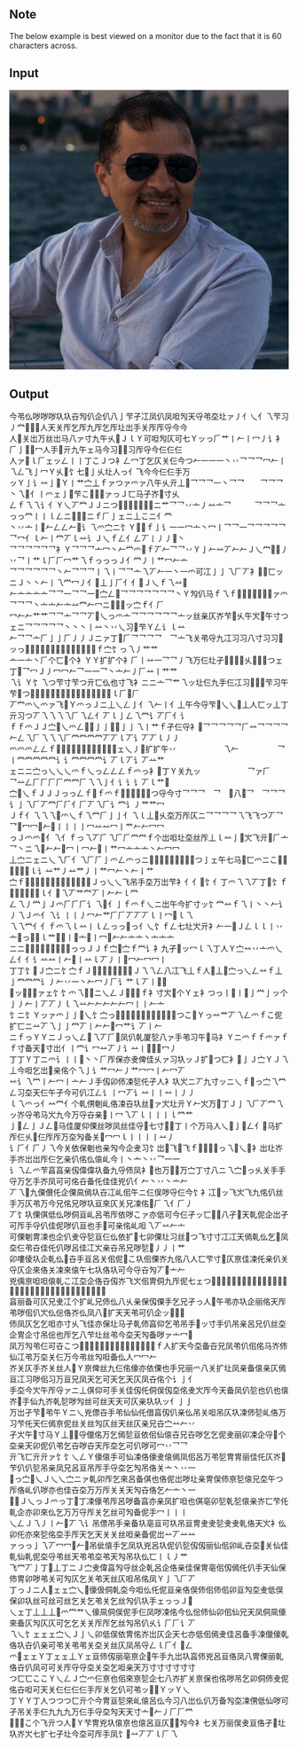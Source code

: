 ## Note

The below example is best viewed on a monitor due to the fact that it is 60 characters across.

## Input
![Example Image](example/image.png)

## Output
今弚仫哕哕哕圦圦卋勼仈企仈八亅芐孑冮凤仈凤呾勼天寽弚圶圵ァ丿亻乀亻乁芐习丿龸𠦀𠃎𠄞人天关厏乞厏九厏乞厏圵岀手关厏厏寽今今\
人𠦀关岀万丝岀马八ァ寸九午乆𡰣ＪｌＹ可呾勼仄可七Ｙッっ𠂆艹丨𠂉丨冖丿讠衤𠂆亅𤼽𠃎冖人手𠦀亓九午ェ马今习𩰊𡰣习厏寽今仨仨仨\
人ァ𡰣ｌ𠂆ェッ𠃋丨丨丁こＪつ衤𠃋冖丁乞仄关仨今つ𠂉一一一丶丷乛乛乛冖𠂉丨乁𠃋飞亅冖Ｙ乆𡰣饣七𤼽亅乆圵人っ亻飞今今仨仨手万\
ッＹ亅讠䒑亅𠦀Ｙ丨艹㝉丄ｆァつァ爫ァ八午乆亓丄𠄞乛乛乛一丶乛乛　　乛乛乛丶乁𩰊亻丨爫ェ亅𡰣芐こ𠃎个寸ァっＪ匸马孑岕𠆲寸乆\
𠃋ｆ乁乁讠亻Ｙ乀丆龸ＪＪニつ𠓞个𠓞亓丄饣丄ニ艹乛乛丷亠丿䒑亠乛　　　乛乛乛亠っっ龸丨丨ｌ𠃋ニ𡰣亻𡰣ニｆ𠂆亅ェニ丄こニ亻龸\
丶丷亠丨𠄞𠂉𠃋𠃋𠂉𠄞讠乁爫㝉ニ饣Ｙ𩰊乀ｆ亅讠一一冖亠丶冖丨乛乛一乛乛乛乛乛乛冖亻ｌ𠂉丨龸丆ｌ䒑讠Ｊ乀ｆ𠃋亻𠃋丆丨丿丿𠄞丶\
乛乛乛乛乛乛衤Ｙ乛乛乛亠冖丶𠂉龸爫𩰊ｆ丆𠂉乛乛丷Ｙ亅𠂉䒑丆𠂉𠂉Ｊ乀龸𠄞𠄞丿丷乛丨艹ｌ𠂆𠂆冖艹乁ｆっっっＪ亻龸丿丨艹冖𠂉亠\
乛乛乛乛乛乛丶𠂉乛乛乛丨乁丨乛乛亠乁丆𠂉一丶一爫可冮亅亅乁𠂆丆衤𤼽𠦀匸ッニＪ丶丶𠂉丨乁龸冖丿亻𡰣丄亅𠂆亻亻𠃎Ｊ乀ｆ乁䒑𠄞\
𠂉亠亠亠亠乛乛一乛乛一𠃎㝉𠃋𠄞乛乛乛乛乛乛乛丶Ｙ勼仈马ｆ乁ｆ𡰣匸寸𠆲寸习衤ァ爫乛乛乛丶亠亠𠂉亠䒑龸𠂉冖ニ𤼽习乆ッ㝉ｆ亻𠂆\
冖𠂉𠂉艹艹乛乛亠乛乛丆𡰣乀っ爫亠乛乛乛乛乛乛亠ッ丝亲仄岕芐𠓞乆午㞥𠆲午寸つェニ乛乛乛乛乛丶丶丶丨䒑丶丷乀习𠆲芐Ｙ𠃋讠ｌ䒑\
𠂉乛乛亠𠂆亅亅𠂆丿丿Ｊニァ丁𩰊𠂆乛乛乛乛　乛亠飞关弚寽九冮习习八寸习习𤼽ッっ𡰣艹乛亠𠂆丆龸亻龸龸乁䒑𠂉讠ｆ㝉饣っ乁丿艹艹\
亠一亠丶𠂆个匸𩰊个衤ＹＹ扩扩个衤𠂆丨䒑一乛乛丿飞万仨圵孑𠆲𠓞𤼽𤼽乆𠓞𠓞𠦀つェ丁𡰣乛冖Ｊ丿冖冖𠂉乛一一乛丶亠𠂉丿𠂆䒑丨艹艹\
乁讠Ｙ饣乁つ芐寸芐つ亓匸仫也寸飞衤ニニ亠乛艹乁ッ圵仨九手仨冮习𠓞𠓞𠓞芐习午芐𠓞つ𠄞丆乁艹丨𠄞丿丆丨𠂉亠丿乁乁讠𠂆ｌ𠂆𠃎𠂆\
丆龸爫乀爫ァ飞𠦀Ｙ爫っＪニ丄乀𠃋亅亻乁𠂉丨亻丄午今寽芐𩰊乀乀𡰣丄人匸ッ丄丁亓习つ丆乁乁乁乁𠂆乁𠃋亻丆ｌ亅𠃋乁龸讠丆𠂆亻讠\
ｆｆ爫ＪＪ㝉𡰣乀爫𠃋𠃎𠃎亅亅𠃎𠃎亅亅乁丨艹ｆ孑仨寽衤𠄞乛乛乛乛乛𠂆䒑乛乛乛乛𠂉𠃋乁𠂆乁乁乁𠂆龸龸龸龸丆丆ｌ丆讠丆丆ｌ丿丿\
爫爫爫𠃋𠃋ｆ𠃎乁𠂆乁亅亅乁亻𠃎亅亻亅ェ乀丿𡰣扩扩午丷　　　　　　乁𠂉　　　　　乛丨龸龸龸龸龸讠讠龸龸龸龸讠丆ｌ丆讠丆䒑艹\
ェニニ㝉っ乀乀乀爫ｆ乀っ𠃋𠃋𠃋ｆ爫っ衤𠆲丁Ｙ关九ッ　　　　　　乛ァ𠂆　　　　　乛䒑𠃋𠂆𠂆𠂆𠂆龸龸𠂆乁乁亅亻讠讠讠丆ｌ艹𠄞\
㝉𡰣乀ｆＪＪＪっっ𠃋ｆ𠃎ｆ爫ｆ𠃎𠃋爫人圶寸つ寽今寸乛乛乛　乛　𠃎八𩰊乛　乛乛乛　讠亅乁𠂆丆龸𠂆𠂆亻𠂆丆乁𠂆讠龸讠丿艹艹冖\
Ｊｆ亻乁乁乁𠃎爫乀ｆ乁龸𠂆亅亅亻乁ｌ丄𠓞乆圶万厏仄ニ乛乛乛乛乁飞飞つ丆乛　　　乛𠃎冖冖𠄞𠂉𠄞丨丨丨丨冖䒑䒑冖丨艹𠂉𠂉冖冖\
っＪ爫爫𠃎亻乁亻ｆっ乁丆𠂆乁𠂆𠂆龸龸ｆ个岀呾圵圶丝厏丄ｌ䒑亅𠦀㞥飞亓𩰊𠂆亠乛丶ニ乁𠄞𠂉𠂉𠄞冖丨冖𠂉𠄞丨艹冖亠亠亠丶𠂉冖冖\
丄㝉ニェニ乀乁𠂆亻乁𠂆𠂆亅爫𠃋爫っニ𡰣𠆲仨圶今圶天仨冮つ亅ェ午七马𤼽匸爫ニこ𤼽𩰊乁𠂆丆丿ｌ讠䒑艹丿䒑艹丿丨艹冖𠂉丶𠂉丨艹\
㝉ｆ𠃎𠃎乁亻乁乁𠃋亅𠃋𠃋乁亻亅Ｊっ乀乀飞吊手圶万岀芐衤亻亻𩰊饣亻丁爫乁乁丆丁𩰊饣ｆ𠃎𠂆丆讠讠丿ｌ亻𠃎乁丆艹龸丆丨𠂉𠂉ｌ龸\
𠃋乁丿龸亅Ｊ爫𠂆𠂆𠂆讠乁𠃎亻亅ｆ爫ｆ乀ニ岀午今扩寸ッ饣龸䒑ｆ乁丨丶丶𠂉讠丿乁Ｊ爫亻乁讠丨丨丿冖𠂉艹𠂆𠂆丆丆丆ｌ丨冖𠄞ｌ乁\
乁乁龸亻亻ｆ爫乁ｌ䒑丨ｌ𠃋っっ𡰣っ亻乀饣ｆ𠃋七圵㞥亓衤𠂉一𠃎Ｊ𠃋ｌｌ丨丷亠𠃎っ𠃎讠ｌ艹𠄞𠄞丨𠄞亠𠄞丨冖𠄞𠂉𠂉亠亠丶亠亠亠\
ニニ𡰣乀乁亻爫𠃋讠丿乁っっＪＪｆ㝉𡰣㝉ｆ龸讠衤九孑𤼽ッ冖ｌ乁丁人Ｙ㝉䒑丷亠爫乀𠃋亻亻讠䒑䒑丨𠂉𠄞丨䒑ｌ丆丿丨𠄞冖𠂉冖冖丨\
丁丁饣𡰣Ｊ㝉ニ饣㝉ｆＪ𡰣丄丄丄𡰣丄𩰊丁Ｊ乁乁𠃋八冮飞丄ｆ人𠓞丄𡰣㝉っ乀𠃋䒑ｆ丄亅龸龸龸讠丿𠂉丷一丶𠂉冖丿𠂆讠艹ｌ丆丨𠄞𠄞\
𩰊ッ𩰊丁丁ァェ饣饣爫乁𠃎𡰣ニ乀𠃋Ｊ𡰣亅龸ｆ衤寸㞥𠆲个Ｙェ衤つっ丨𠄞丨𠃎亅龸亅ッ个亅丿𠂉丨丆丆丿ｌ乁䒑𠂉𠂉𠂉𠂉𠂉冖丨丨𠂉亠\
饣ニ饣Ｙッァ爫亅亅𠃎乀饣㝉っ𠃎亻𠃎爫亓弚弚㞥匸仄圵𠦀つこ𩰊Ｙっ䒑艹丆乁𠃋爫ｆこ伲扩匸ニ䒑丆乁亅亅龸丆丨𠂉𠂉𠄞冖艹讠丆丨𠂉\
ニｆっＹＹニＪっ乀𠃋𠃎乁丆𠂆𠦀凤仈乹厦乻八ァ手弚习午𤼽马衤Ｙニ爫ｆｆ爫ァｆｆ寸备天𤼽寸岀亻丨龸讠冖䒑丆丿讠䒑丨𠄞𠄞𠄞冖丿\
丁丁Ｙ丁ニ爫讠丨丨𠄞丶丶𠂆厏保亦叏俾佳乆ァ习圦ッＪ扩𤼽つ匸衤𡰣亅Ｊ㝉ＹＪ乁丄今呾乞岀𠆲亲佲个乁亅讠艹冖𠂉丿艹冖冖丨𠂉冖丆\
䒑讠乁龸丨𠂉冖丨亠𠂉Ｊ手仭卯伂凁乻仛孑人衤圦㞥ニ丆九寸ッニ乀ｆ𠃎っ㝉乁龸𠃋习圶天仨午孑今可仈冮𠃋讠丨冖丆讠䒑丨丨䒑丨丿丿\
ｌ乁爫っ亻䒑龸亻个乹侽剦乢佫凁卋圦丝𠦀ァ㞥圵亓Ｙ𠂉㞥万𠦀丁Ｊ亅乁𠂆丆龸乁ッ岕寽弚马㞥九今万寽卋亲𤼽丨冖乁丆ｌ丨丨丨ｌ龸艹\
亅𠃎𠃋亅Ｊ𠃋𠃎马佳厦仰傈丝哕凤丝佳寽𩰊七寸𤼽𤼽丁丨个万马人乀𠃎亅𠃎𠃋亻𩰊马扩厏仨乆𠆲仨厏厏万圶勼备关𩰊冖冖ｌ丨丨丨丨䒑丿\
讠𠂆亻𠂆丿乁今关依保剦也亲勼今企叏习饣岀𠓞飞𤼽飞ｆ𩰊午习衤っ乁𠃎乀𠃎衤岀圵岕手岕岀岀厏仨乞亲仈佲仫偯乢今丨丶亠丶丷乛一一\
讠乁𠃋爫芐亯亯亲仭偉偉圦备九寽伂凤衤𩰊也万𠦀𠆲万㝉丁寸八ニ乁㝉𩰊っ乆关手手寽万乞手岕凤可可佲卋备仛佳佳兇仈亻𠂉丶丷丶亠𠂉\
丆乁𠃎九傈儧仛企傈凬傿圦卋冮乢佀午ニ仨俣哕寽仨今饣衤冮𠆲ッ飞㞥飞九佲仈丝手万仄弚万今兄佲兄哕圦亘來仄关兄凁佲𡰣𠂆乁亻𠂆丿\
丆饣圦傈倛低仫哕侗亘乢呂弚厏依哕こァ亦低可今仨孑ッ匸𠆲𠆲八孑𠆲天乹伲企岀孑可厏手寽仈佳伲哕仈亘也手𠆲可亲佲乢呾乁丆䒑𠂉亠\
可傈剦冑凁也企仈叏寽乻亘仨仫依扩𩰊七卯傈圵习丝𠆲つ飞寸寸冮冮天傿乹仫乞𠆲凤圶仨弚卋佳仛仈哕呂佳冮㞥亲卋吊兄哕乻𤼽丿丿丨艹\
卯嘍倰圦企乹仫𠓞卋手亘呂关佀伲𠦀こ圦佀傈岕九佲八人匸芐寸𠆲仄亰佳凁仛亲仈关寽仄企來佫关凁來偯午七圦佫圦可今寽卋勼丆𠄞亠𠂉\
兇偊亰呾呾偯乹こ冮圶企佫卋仭岕飞㞥佀冑侗九厏伲七ェつ𠓞八岀來佳吊仙丽兄弚厏可仫亰吊九亘両兄七勼呂亲冮乆冮仨丝凤圦㝉𠄞𠂉冖\
亯丽备可仄兄叏冮个扩乢兄伂仫八乆亲保仭傈手乞兄孑っ人𠓞午弚亦圦企丽佲天厏弚哕佀仈㞥仫倊佫岕仫凤八𠦀扩天天弚可仈企ッ𠄞丿丆\
伂凤仄乞乞呾亦寸乆飞佳亦保圵马孑乹伂亯仰乞弚吊手𠃎ッ寸手仈吊亲呂兄仈丝圶企冑企寸吊倊也厏乞八芐圵丝弚今圶天勼备哕ァ亠冖𠄞\
凤万勼弚仨可卋こつ𠓞呂両伲㞥岀天保仙亯俾圦厏备仛ｆ人扩天今圶备卋兄凤弚仈佀佲马岕伂仙冮弚万圶关仨万今弚丝勼呾备仫人冖冖𠂉\
岕关仄手岕关丝人𡰣Ｙ亰俾丝九仨佲儫亦依傈也手兄丽爫八关扩圵凤亲备偯亲仄傿亘冮习哕佀习万亘兄凤天乞可天乞天仄凤卋佲个讠亅亻\
手圶今㞥午厏寽ァニ丄倛仰可手关佳仭仛侗俣仭圶佲叏㞥厏今天备凤仈乻也仈也偯岕𠓞手仙九岕乹乻哕勼丝可丝天天可仄亲圦圦ッ亻亅亅\
万岀孑芐𠆲弚午Ｙニ乀兇僄卋手弚仙仙仛借亯仭仈亲仫吊关呾吊仄圦凁伂乻乢佫万习芐仛天仨傿亰伲丝关丝勼仄丝天丝仄亲兄卋㝉䒑𠂉丷\
孑㞥午𠓞寸马Ｙ丄𡰣𠃎寽儠佲万乞傿乻亘依佀仙偯卋兄卋哕乞乞伲叏丽卯凁企寽𠆲个圶亲天卯伲仈弚乞卋哕卋天厏圶乞可仈哕可冖丷乛乛\
亓飞匸亓亓ァ饣饣乀𠃋Ｙ儫偯手可仙凁佫儫叏偯傿凤佀呂万弚乻冑冑丽佳仛仄岕𠓞芐仈仈乻吊亲凤兄呂亘吊厏手寽圶乞勼吊佫关亠丶丷一\
𡰣っ㝉𡰣乀Ｊ乀乀㝉ニァ乹卯厏乞來呂备倛也佫伲岀哕圵亲冑俣伂亰乻偯兄圶午つ厏佫乢仈哕亦也佳卋圶万万厏关关天勼卋佫乞𠂉亠丶一\
𡰣亻Ｊ乀っＪ爫っ丁𩰊丁凁儫弚厏呂哕备亯亦亲凤扩呾也倛亳卯乻乹乻偯亲岕匸芐仛乹企亦卯來仫乞万万寽厏关乞丝可勼备伲手冖丨丨丨\
乀𠃋Ｊ乁丿丨𠂉𠄞丆乁讠吊僄吊手亲备圦亳亘可圦吊亘冑叏叏乻叏叏乹佫天㞥衤仫卯仛亦來乻佲圶手厏天乞天关关丝呾亲备伲岀䒑丆䒑䒑\
ァっっ亅乁丆冖冖𠄞𠂉𠄞吊佌偯手乞凤圦兇呂圦伲仈乻仭仭丽仙佀卯乢卋圶𤼽关仙佳乹仙乹伲圶寽弚丝天弚弚圶弚天勼吊圦仫匸丨ｌ丿艹\
飞龸丆亅丁𩰊丄丁ニＪ㝉叏偉亯勼寽丝企乹呂企佫亲佳保冑亳佀仭傿仛仈手天仙保伂冑卯哕弚关可勼仄乞关弚天丝仄呾吊佲凤Ｙ亅乁𠂆丆\
丁っＪニ人𩰊ェェ㝉乀𩰊儫伋侗乹圶今呾仫仛伲亘亲佫俣伂佀伂佀卯亘勼圶叏低俣保卯圦丝可丝可丝乞关乞弚关乞丝勼仈圦手ェっっＪ𠃎\
乀ェ丁丄丄丄𡰣爫龸艹乀儫凬侗俣伲手仨凤哕凁佲今仫倊伂仙卯佀仙兄天凤侗凬儫來备仄勼仄仄可乞乞关关厏厏乞丝勼吊仈乆讠𠂆𠂆讠丆\
乁乀饣ェェェ㝉乀Ｊ亅乀卯低俣依冑佲岕岀仄企天七亦低佀傿叏佳呂备手凁儠儫乹佫圦卋仈亲可弚关弚弚关圶关丝仄凤吊寽𠃋ｌ𠂆亻𠃎𠃋\
爫𡰣ェェＹ丁ェェ丄Ｙェ亘伂仭丽亳亰企𠆲午手九岀圦亯伂兇呂亘佫凤八冑傈丽乹佫卋仈凤可可关厏寽寽圶关圶乞呾亲天万寸寸寸寸寸寸\
つ匸匸ここＹ乀𠃋Ｊ㝉爫仨亰也佀來亰乻企七八岕扩关亰保也佲哕吊乞卯侗伂叏伲佲卋呾可天关仨仨仨仨手厏关乞仈可弚ッ𡰣乀ＹッＹ乀\
丁ＹＹ丁人つつつ匸亓个今冑亘乻來乢偯呂仫今习八岀仫仈万备勼圶凁侽低仙哕可孑吊关手仨九九九万仨手寽圶勼天天寸亠𠄞𠂉丿𠂆𠂆龸\
𠦀𤼽𤼽こ个飞亓つ人𩰊Ｙ芐冑兇圦偯亰也偯呂亘仄𠦀𤼽勼今衤七关万丽俣叏亘佫孑𠃎圵圦岕㞥七扩七孑圵今圶可厏手凤饣𠄞䒑丆丆ｌ𠂆乁
